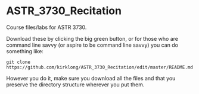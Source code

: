 # ASTR_3730_Recitation
Course files/labs for ASTR 3730.

Download these by clicking the big green button, or for those who are command line savvy (or aspire to be command line savvy) you can do something like:

`git clone https://github.com/kirklong/ASTR_3730_Recitation/edit/master/README.md`

However you do it, make sure you download all the files and that you preserve the directory structure wherever you put them.

